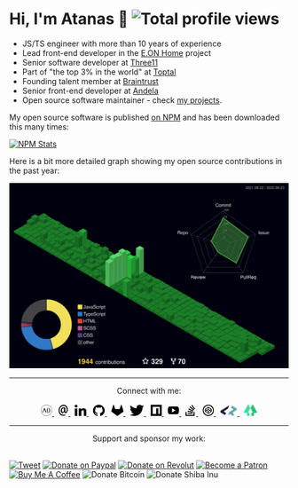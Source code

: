 # Hi, I'm Atanas 👋 ![Total profile views](https://komarev.com/ghpvc?username=scriptex&color=blueviolet)

- JS/TS engineer with more than 10 years of experience
- Lead front-end developer in the [E.ON Home](https://www.eonenergy.com/energy-management.html) project
- Senior software developer at [Three11](https://github.com/three11)
- Part of "the top 3% in the world" at [Toptal](https://www.toptal.com/resume/atanas-atanasov)
- Founding talent member at [Braintrust](https://app.usebraintrust.com/talent/782/)
- Senior front-end developer at [Andela](https://andela.com/)
- Open source software maintainer - check [my projects](https://github.com/scriptex?tab=repositories).

My open source software is published [on NPM](https://www.npmjs.com/~scriptex) and has been downloaded this many times:

[![NPM Stats](https://img.shields.io/endpoint?url=https://raw.githubusercontent.com/scriptex/npm-stats/main/badge.json)](https://github.com/scriptex/npm-stats)

Here is a bit more detailed graph showing my open source contributions in the past year:

![GitHub stats](https://raw.githubusercontent.com/scriptex/scriptex/master/profile-3d-contrib/profile-night-green.svg)

---

<div align="center">
    Connect with me:
</div>

<br />

<div align="center">
    <a href="https://atanas.info">
        <img src="https://raw.githubusercontent.com/scriptex/socials/master/styled-assets/logo.svg" height="20" alt="">
    </a>
    &nbsp;
    <a href="mailto:hi@atanas.info">
        <img src="https://raw.githubusercontent.com/scriptex/socials/master/styled-assets/email.svg" height="20" alt="">
    </a>
    &nbsp;
    <a href="https://www.linkedin.com/in/scriptex/">
        <img src="https://raw.githubusercontent.com/scriptex/socials/master/styled-assets/linkedin.svg" height="20" alt="">
    </a>
    &nbsp;
    <a href="https://github.com/scriptex">
        <img src="https://raw.githubusercontent.com/scriptex/socials/master/styled-assets/github.svg" height="20" alt="">
    </a>
    &nbsp;
    <a href="https://gitlab.com/scriptex">
        <img src="https://raw.githubusercontent.com/scriptex/socials/master/styled-assets/gitlab.svg" height="20" alt="">
    </a>
    &nbsp;
    <a href="https://twitter.com/scriptexbg">
        <img src="https://raw.githubusercontent.com/scriptex/socials/master/styled-assets/twitter.svg" height="20" alt="">
    </a>
    &nbsp;
    <a href="https://www.npmjs.com/~scriptex">
        <img src="https://raw.githubusercontent.com/scriptex/socials/master/styled-assets/npm.svg" height="20" alt="">
    </a>
    &nbsp;
    <a href="https://www.youtube.com/user/scriptex">
        <img src="https://raw.githubusercontent.com/scriptex/socials/master/styled-assets/youtube.svg" height="20" alt="">
    </a>
    &nbsp;
    <a href="https://stackoverflow.com/users/4140082/atanas-atanasov">
        <img src="https://raw.githubusercontent.com/scriptex/socials/master/styled-assets/stackoverflow.svg" height="20" alt="">
    </a>
    &nbsp;
    <a href="https://codepen.io/scriptex/">
        <img src="https://raw.githubusercontent.com/scriptex/socials/master/styled-assets/codepen.svg" width="20" alt="">
    </a>
    &nbsp;
    <a href="https://profile.codersrank.io/user/scriptex">
        <img src="https://raw.githubusercontent.com/scriptex/socials/master/styled-assets/codersrank.svg" height="20" alt="">
    </a>
    &nbsp;
    <a href="https://linktr.ee/scriptex">
        <img src="https://raw.githubusercontent.com/scriptex/socials/master/styled-assets/linktree.svg" height="20" alt="">
    </a>
</div>

---

<div align="center">
    Support and sponsor my work:
</div>

<br />

[![Tweet](https://img.shields.io/badge/Tweet-Share_my_profile-blue.svg?style=flat-square&logo=twitter&color=38A1F3)](https://twitter.com/intent/tweet?text=Checkout%20this%20awesome%20developer%20profile%3A&url=https%3A%2F%2Fgithub.com%2Fscriptex&via=scriptexbg&hashtags=software%2Cgithub%2Ccode%2Cawesome)
[![Donate on Paypal](https://img.shields.io/badge/Donate-Support_me_on_PayPal-blue.svg?style=flat-square&logo=paypal&color=222d65)](https://paypal.me/scriptex)
[![Donate on Revolut](https://img.shields.io/endpoint?url=https://raw.githubusercontent.com/scriptex/scriptex/badges/badges/revolut.json)](https://revolut.me/scriptex)
[![Become a Patron](https://img.shields.io/badge/Become_Patron-Support_me_on_Patreon-blue.svg?style=flat-square&logo=patreon&color=e64413)](https://patreon.com/atanas)
[![Buy Me A Coffee](https://img.shields.io/badge/Donate-Buy%20me%20a%20coffee-yellow.svg?logo=ko-fi)](https://ko-fi.com/scriptex)
![Donate Bitcoin](https://img.shields.io/endpoint?url=https://raw.githubusercontent.com/scriptex/scriptex/badges/badges/bitcoin.json)
![Donate Shiba Inu](https://img.shields.io/endpoint?url=https://raw.githubusercontent.com/scriptex/scriptex/badges/badges/shiba-inu.json)

